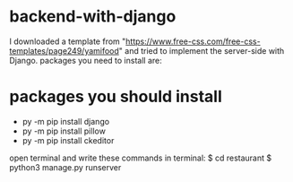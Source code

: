 # backend-with-django
I downloaded a template from "https://www.free-css.com/free-css-templates/page249/yamifood" and tried to implement the server-side with Django.
packages you need to install are:

# packages you should install
- py -m pip install django
- py -m pip install pillow
- py -m pip install ckeditor

open terminal and write these commands in terminal:
$ cd restaurant
$ python3 manage.py runserver


